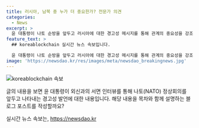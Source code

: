 ```yaml
---
title: 러시아, 남북 중 누가 더 중요한가? 전문가 의견
categories:
  - News
excerpt: >
  윤 대통령이 나토 순방을 앞두고 러시아에 대한 경고성 메시지를 통해 관계의 중요성을 강조했다. 러시아의 북한과의 군사협력을 감안하여 우크라이나 지원 결정을 미룰 것이라 밝히고, 러시아의 향후 행동에 따라 한-러 관계가 좌우될 것이라 강조했다. 또한, 윤 대통령은 나토 순방을 통해 러시아와 북한 간의 군사협력에 대한 비판적인 메시지를 전달할 계획이며, 북한의 미사일과 핵에 대응하기 위한 해법으로 한미확장억제 체제를 지지한다고 밝혔다.
feature_text: >
  ## koreablockchain 실시간 뉴스 속보입니다.

  윤 대통령이 나토 순방을 앞두고 러시아에 대한 경고성 메시지를 통해 관계의 중요성을 강조했다. 러시아의 북한과의 군사협력을 감안하여 우크라이나 지원 결정을 미룰 것이라 밝히고, 러시아의 향후 행동에 따라 한-러 관계가 좌우될 것이라 강조했다. 또한, 윤 대통령은 나토 순방을 통해 러시아와 북한 간의 군사협력에 대한 비판적인 메시지를 전달할 계획이며, 북한의 미사일과 핵에 대응하기 위한 해법으로 한미확장억제 체제를 지지한다고 밝혔다.
image: 'https://newsdao.kr/res/images/meta/newsdao_breakingnews.jpg'
---
```


<p><img src="https://newsdao.kr/res/images/meta/newsdao_breakingnews.jpg" alt="koreablockchain 속보" /></p>

<p>글의 내용을 보면 윤 대통령이 외신과의 서면 인터뷰를 통해 나토(NATO) 정상회의를 앞두고 나타내는 경고성 발언에 대한 내용입니다. 해당 내용을 목차와 함께 설명하는 블로그 포스트를 작성할까요?</p>
실시간 뉴스 속보는, <a href="https://newsdao.kr" rel="dofollow">https://newsdao.kr</a>


